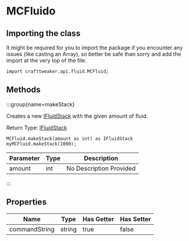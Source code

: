 # MCFluido

## Importing the class

It might be required for you to import the package if you encounter any issues (like casting an Array), so better be safe than sorry and add the import at the very top of the file.
```zenscript
import crafttweaker.api.fluid.MCFluid;
```


## Methods

:::group{name=makeStack}

Creates a new [IFluidStack](/vanilla/api/fluid/IFluidStack) with the given amount of fluid.

Return Type: [IFluidStack](/vanilla/api/fluid/IFluidStack)

```zenscript
MCFluid.makeStack(amount as int) as IFluidStack
myMCFluid.makeStack(1000);
```

| Parameter | Type | Description             |
| --------- | ---- | ----------------------- |
| amount    | int  | No Description Provided |


:::


## Properties

| Name          | Type   | Has Getter | Has Setter |
| ------------- | ------ | ---------- | ---------- |
| commandString | string | true       | false      |


